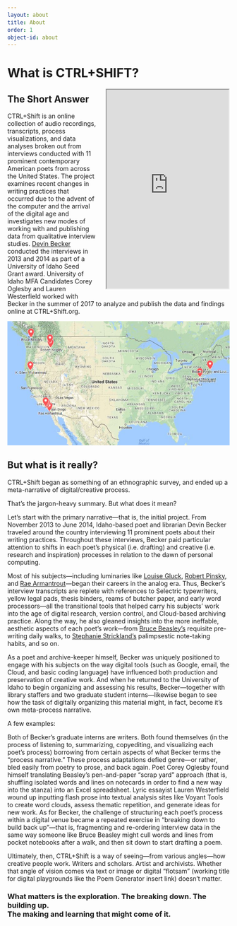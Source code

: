 ```yaml
---
layout: about
title: About
order: 1
object-id: about
---
```


<h1>What is CTRL+SHIFT?</h1>
<iframe src="https://www.google.com/maps/d/embed?mid=1g_5do2uHaVD7wxgKix-A6NEuy0M"  height="450" style="float:right;margin:0px 0px 10px 20px; width: 55%;" id="mymap"></iframe>

<h2>The Short Answer</h2>

CTRL+Shift is an online collection of audio recordings, transcripts, process visualizations, and data analyses broken out from interviews conducted with 11 prominent contemporary American poets from across the United States. The project examines recent changes in writing practices that occurred due to the advent of the computer and the arrival of the digital age and investigates new modes of working with and publishing data from qualitative interview studies. <a href="http://www.devinbecker.org">Devin Becker</a> conducted the interviews in 2013 and 2014 as part of a University of Idaho Seed Grant award. University of Idaho MFA Candidates Corey Oglesby and Lauren Westerfield worked with Becker in the summer of 2017 to analyze and publish the data and findings online at CTRL+Shift.org.

<img src="images/map.jpg" class="center" id="mappic">

<h2>But what is it really?</h2> 

CTRL+Shift began as something of an ethnographic survey, and ended up a meta-narrative of digital/creative process. 

That’s the jargon-heavy summary. But what does it mean? 

Let’s start with the primary narrative—that is, the initial project. From November 2013 to June 2014, Idaho-based poet and librarian Devin Becker traveled around the country interviewing 11 prominent poets about their writing practices. Throughout these interviews, Becker paid particular attention to shifts in each poet’s physical (i.e. drafting) and creative (i.e. research and inspiration) processes in relation to the dawn of personal computing. 

Most of his subjects—including luminaries like [Louise Gluck](interviews/gluck), [Robert Pinsky](interviews/gluck), and [Rae Armantrout](interviews/armantrout)—began their careers in the analog era. Thus, Becker’s interview transcripts are replete with references to Selectric typewriters, yellow legal pads, thesis binders, reams of butcher paper, and early word processors—all the transitional tools that helped carry his subjects’ work into the age of digital research, version control, and Cloud-based archiving practice. Along the way, he also gleaned insights into the more ineffable, aesthetic aspects of each poet’s work—from [Bruce Beasley’s](interviews/beasley) requisite pre-writing daily walks, to [Stephanie Strickland’s](interviews/strickland) palimpsestic note-taking habits, and so on. 

As a poet and archive-keeper himself, Becker was uniquely positioned to engage with his subjects on the way digital tools (such as Google, email, the Cloud, and basic coding language) have influenced both production and preservation of creative work. And when he returned to the University of Idaho to begin organizing and assessing his results, Becker—together with library staffers and two graduate student interns—likewise began to see how the task of digitally organizing this material might, in fact, become it’s own meta-process narrative. 

A few examples:

Both of Becker’s graduate interns are writers. Both found themselves (in the process of listening to, summarizing, copyediting, and visualizing each poet’s process) borrowing from certain aspects of what Becker terms the “process narrative.” These process adaptations defied genre—or rather, bled easily from poetry to prose, and back again. Poet Corey Oglesby found himself translating Beasley’s pen-and-paper “scrap yard” approach (that is, shuffling isolated words and lines on notecards in order to find a new way into the stanza) into an Excel spreadsheet. Lyric essayist Lauren Westerfield wound up inputting flash prose into textual analysis sites like Voyant Tools to create word clouds, assess thematic repetition, and generate ideas for new work. As for Becker, the challenge of structuring each poet’s process within a digital venue became a repeated exercise in “breaking down to build back up”—that is, fragmenting and re-ordering interview data in the same way someone like Bruce Beasley might cull words and lines from pocket notebooks after a walk, and then sit down to start drafting a poem. 

Ultimately, then, CTRL+Shift is a way of seeing—from various angles—how creative people work. Writers and scholars. Artist and archivists. Whether that angle of vision comes via text or image or digital “flotsam” (working title for digital playgrounds like the Poem Generator insert link) doesn’t matter. 

<h3 >What matters is the exploration. The breaking down. The building up. <br/> The making and learning that might come of it.</h3> 

